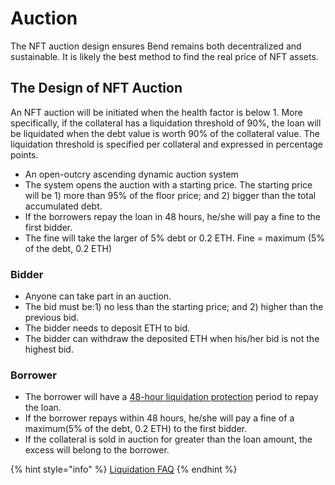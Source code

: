 # Auction

The NFT auction design ensures Bend remains both decentralized and sustainable. It is likely the best method to find the real price of NFT assets.

## The Design of NFT Auction

An NFT auction will be initiated when the health factor is below 1. More specifically, if the collateral has a liquidation threshold of 90%, the loan will be liquidated when the debt value is worth 90% of the collateral value. The liquidation threshold is specified per collateral and expressed in percentage points.

* An open-outcry ascending dynamic auction system
* The system opens the auction with a starting price. The starting price will be 1) more than 95% of the floor price; and 2) bigger than the total accumulated debt.
* If the borrowers repay the loan in 48 hours, he/she will pay a fine to the first bidder.
* The fine will take the larger of 5% debt or 0.2 ETH. Fine = maximum (5% of the debt, 0.2 ETH)

### Bidder

* Anyone can take part in an auction.
* The bid must be:1) no less than the starting price; and 2) higher than the previous bid.
* The bidder needs to deposit ETH to bid.
* The bidder can withdraw the deposited ETH when his/her bid is not the highest bid.

### Borrower

* The borrower will have a [48-hour liquidation protection](../highlights/48h-liquidation-protection.md) period to repay the loan.
* If the borrower repays within 48 hours, he/she will pay a fine of a maximum(5% of the debt, 0.2 ETH) to the first bidder.
* If the collateral is sold in auction for greater than the loan amount, the excess will belong to the borrower.

{% hint style="info" %}
[Liquidation FAQ](../faq/liquidation.md)
{% endhint %}
